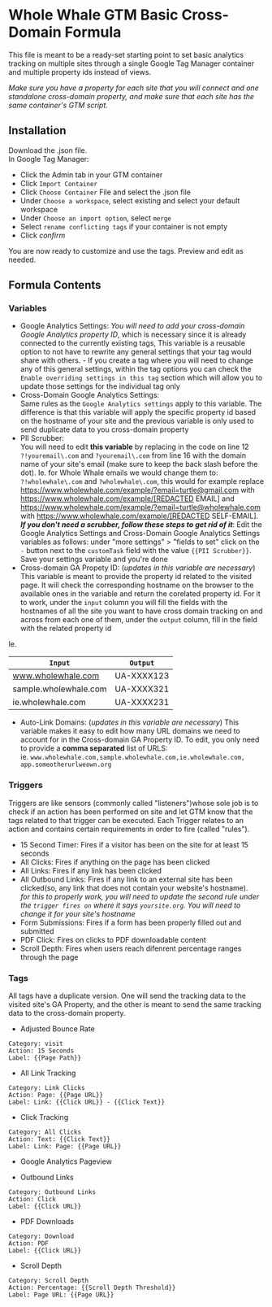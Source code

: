 # Whole Whale GTM Basic Cross-Domain Formula

This file is meant to be a ready-set starting point to set basic analytics tracking on multiple sites through a single Google Tag Manager container and multiple property ids instead of views.

*Make sure you have a property for each site that you will connect and one standalone cross-domain property, and make sure that each site has the same container's GTM script.*

## Installation

Download the .json file.  
In Google Tag Manager:

* Click the Admin tab in your GTM container
* Click `Import Container`
* Click `Choose Container` File and select the .json file
* Under `Choose a workspace`, select existing and select your default workspace
* Under `Choose an import option`, select `merge`
* Select `rename conflicting tags` if your container is not empty
* Click *confirm*

You are now ready to customize and use the tags. Preview and edit as needed.
   
## Formula Contents

### Variables

* Google Analytics Settings: 
*You will need to add your cross-domain Google Analytics property ID*, which is necessary since it is already connected to the currently existing tags, This variable is a reusable option to not have to rewrite any general settings that your tag would share with others. - If you create a tag where you will need to change any of this general settings, within the tag options you can check the `Enable overriding settings in this tag` section which will allow you to update those settings for the individual tag only
* Cross-Domain Google Analytics Settings:    
Same rules as the `Google Analytics settings` apply to this variable. The difference is that this variable will apply the specific property id based on the hostname of your site and the previous variable is only used to send duplicate data to you cross-domain property
* PII Scrubber:   
You will need to edit **this variable** by replacing in the code on line 12 `?!youremail\.com` and `?youremail\.com` from line 16 with the domain name of your site's email (make sure to keep the back slash before the dot). Ie. for Whole Whale emails we would change them to: `?!wholewhale\.com` and `?wholewhale\.com`, this would for example replace https://www.wholewhale.com/example/?email=turtle@gmail.com with https://www.wholewhale.com/example/[REDACTED EMAIL] and https://www.wholewhale.com/example/?email=turtle@wholewhale.com with https://www.wholewhale.com/example/[REDACTED SELF-EMAIL].      
**_If you don't need a scrubber, follow these steps to get rid of it_**: Edit the Google Analytics Settings and Cross-Domain Google Analytics Settings variables as follows: under "more settings" > "fields to set" click on the `-` button next to the `customTask` field with the value `{{PII Scrubber}}`. Save your settings variable and you're done
* Cross-domain GA Propety ID: (*updates in this variable are necessary*)
This variable is meant to provide the property id related to the visited page. It will check the corresponding hostname on the browser to the available ones in the variable and return the corelated property id. For it to work, under the `input` column you will fill the fields with the hostnames of all the site you want to have cross domain tracking on and across from each one of them, under the `output` column, fill in the field with the related property id

Ie.

|`Input`         |          `Output`|
|-----------------|------------------|
|www.wholewhale.com |       UA-XXXX123|
|sample.wholewhale.com  |   UA-XXXX321|
|ie.wholewhale.com   |      UA-XXXX231|

* Auto-Link Domains: (*updates in this variable are necessary*)
This variable makes it easy to edit how many URL domains we need to account for in the Cross-domain GA Property ID. To edit, you only need to provide a **comma separated** list of URLS:  
ie. `www.wholewhale.com,sample.wholewhale.com,ie.wholewhale.com, app.someotherurlweown.org`

### Triggers
Triggers are like sensors (commonly called "listeners")whose sole job is to check if an action has been performed on site and let GTM know that the tags related to that trigger can be executed. Each Trigger relates to an action and contains certain requirements in order to fire (called "rules").

* 15 Second Timer: Fires if a visitor has been on the site for at least 15 seconds
* All Clicks: Fires if anything on the page has been clicked
* All Links: Fires if any link has been clicked
* All Outbound Links: Fires if any link to an external site has been clicked(so, any link that does not contain your website's hostname).  
*for this to properly work, you will need to update the second rule under the `trigger fires on` where it says `yoursite.org`. You will need to change it for your site's hostname*
* Form Submissions: Fires if a form has been properly filled out and submitted
* PDF Click: Fires on clicks to PDF downloadable content
* Scroll Depth: Fires when users reach difenrent percentage ranges through the page

### Tags

All tags have a duplicate version. One will send the tracking data to the visited site's GA Property, and the other is meant to send the same tracking data to the cross-domain property.

* Adjusted Bounce Rate  
```
Category: visit  
Action: 15 Seconds  
Label: {{Page Path}}
```  
* All Link Tracking  
```
Category: Link Clicks  
Action: Page: {{Page URL}}  
Label: Link: {{Click URL}} - {{Click Text}}
```  
* Click Tracking  
```
Category: All Clicks  
Action: Text: {{Click Text}}  
Label: Link: Page: {{Page URL}}
```  

* Google Analytics Pageview  

* Outbound Links  
```
Category: Outbound Links  
Action: Click  
Label: {{Click URL}}
```  
* PDF Downloads  
```
Category: Download  
Action: PDF  
Label: {{Click URL}}
```  
* Scroll Depth   
```
Category: Scroll Depth 
Action: Percentage: {{Scroll Depth Threshold}}  
Label: Page URL: {{Page URL}}
```  

 
